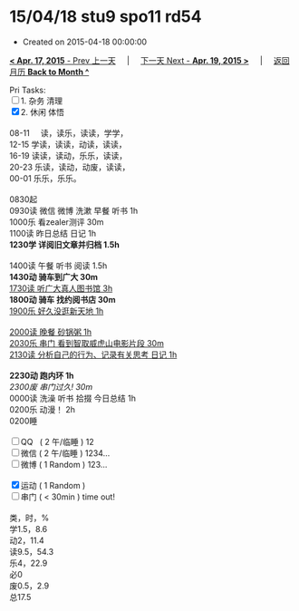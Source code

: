 # 15/04/18 stu9 spo11 rd54

- Created on 2015-04-18 00:00:00

[**< Apr. 17, 2015** - Prev 上一天](_archived/lifelogs/2015/04/d17.md) &nbsp; &nbsp; | &nbsp; &nbsp; [下一天 Next - **Apr. 19, 2015 >**](_archived/lifelogs/2015/04/d19.md) &nbsp; &nbsp; |  &nbsp; &nbsp; [返回月历 **Back to Month ^**](_archived/lifelogs/2015/04/index.md)
<br/><div>Pri Tasks:<br/><input type="checkbox" />1. 杂务 清理</div><div><input type="checkbox" checked="true" />2. 休闲 体悟</div><div><div><br/></div>08-11     读，读乐，读读，学学，<br/>12-15 学读，读读，动读，读读，<br/>16-19 读读，读动，乐乐，读读，<br/>20-23 乐读，读动，动废，读读，</div><div>00-01 乐乐，乐乐。<br/><div><br/></div>0830起<br/>0930读 微信 微博 洗漱 早餐 听书 1h</div><div>1000乐 看zealer测评 30m</div><div>1100读 昨日总结 日记 1h</div><div><b>1230学 详阅旧文章并</b><b>归档</b><b> 1.5h</b></div><div><br/></div><div>1400读 午餐 听书 阅读 1.5h</div><div><b>1430动 骑车到广大 30m</b></div><div><u>1730读 听广大真人图书馆 3h</u></div><div><b>1800动 骑车 找约阅书店 30m</b></div><div><u>1900乐 好久没逛新天地 1h</u></div><div><br/></div><div><u>2000读 晚餐 砂锅粥 1h</u></div><div><u>2030乐 串门 看到智取威虎山电影片段 30m</u></div><div><u>2130读 分析自己的行为、记录有关思考 日记 1h</u></div><div><b><br/></b></div><div><b>2230动 跑内环 1h</b></div><div><i>2300废 串门过久! 30m</i></div><div>0000读 洗澡 听书 拾掇 今日总结 1h</div><div>0200乐 动漫！ 2h</div><div>0200睡</div><div><br/></div><div><input type="checkbox" />QQ   ( 2 午/临睡 ) 12<br/><input type="checkbox" />微信 ( 2 午/临睡 ) 1234…</div><div><input type="checkbox" />微博 ( 1 Random ) 123…</div><div><br/></div><div><input type="checkbox" checked="true" />运动 ( 1 Random ) </div><div><input type="checkbox" />串门 ( < 30min ) time out!</div><div><div><br/></div>类，时，%<br/>学1.5，8.6<br/>动2，11.4<br/>读9.5，54.3<br/>乐4，22.9<br/>必0<br/>废0.5，2.9<br/>总17.5</div>
